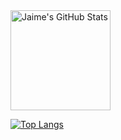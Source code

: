<img alt="Jaime's GitHub Stats" height="160em"  src="https://github-readme-stats.vercel.app/api?username=Snakzx-C&theme=material-palenight&show_icons=true">

[![Top Langs](https://github-readme-stats.vercel.app/api/top-langs/?username=Snakzx-C&layout=compact)](https://github.com/Snakzx-C/github-readme-stats)

